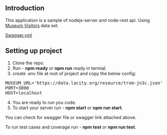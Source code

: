 ## Introduction

This application is a sample of nodejs-server and node-rest api. Using [Museum Visitors](https://data.lacity.org/Arts-Culture/Museum-Visitors/trxm-jn3c) data set.

[Swagger.yml](https://app.swaggerhub.com/apis/Astrix3/joinAssemblyMuseum/0.1)

## Setting up project

1. Clone the repo.
2. Run - <b>npm ready</b> or <b> npm run</b> ready in termial.
3. create .env file at root of project and copy the below config:
<pre>
MUSEUM_URL='https://data.lacity.org/resource/trxm-jn3c.json'
PORT=3000
HOST=localhost
</pre>
4. You are ready to run you code.
5. To start your server run - <b>npm start</b> or <b>npm run start</b>.

You can check for swagger file or swagger link attached above.

To run test cases and coverage run - <b>npm test</b> or <b>npm run test</b>.
